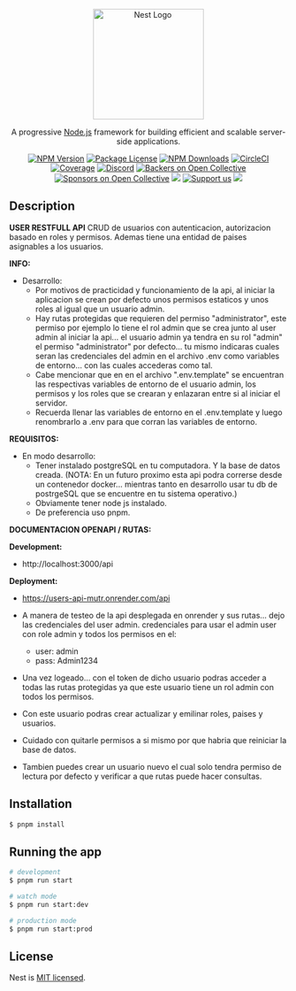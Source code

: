 <p align="center">
  <a href="http://nestjs.com/" target="blank"><img src="https://nestjs.com/img/logo-small.svg" width="200" alt="Nest Logo" /></a>
</p>

[circleci-image]: https://img.shields.io/circleci/build/github/nestjs/nest/master?token=abc123def456
[circleci-url]: https://circleci.com/gh/nestjs/nest

  <p align="center">A progressive <a href="http://nodejs.org" target="_blank">Node.js</a> framework for building efficient and scalable server-side applications.</p>
    <p align="center">
<a href="https://www.npmjs.com/~nestjscore" target="_blank"><img src="https://img.shields.io/npm/v/@nestjs/core.svg" alt="NPM Version" /></a>
<a href="https://www.npmjs.com/~nestjscore" target="_blank"><img src="https://img.shields.io/npm/l/@nestjs/core.svg" alt="Package License" /></a>
<a href="https://www.npmjs.com/~nestjscore" target="_blank"><img src="https://img.shields.io/npm/dm/@nestjs/common.svg" alt="NPM Downloads" /></a>
<a href="https://circleci.com/gh/nestjs/nest" target="_blank"><img src="https://img.shields.io/circleci/build/github/nestjs/nest/master" alt="CircleCI" /></a>
<a href="https://coveralls.io/github/nestjs/nest?branch=master" target="_blank"><img src="https://coveralls.io/repos/github/nestjs/nest/badge.svg?branch=master#9" alt="Coverage" /></a>
<a href="https://discord.gg/G7Qnnhy" target="_blank"><img src="https://img.shields.io/badge/discord-online-brightgreen.svg" alt="Discord"/></a>
<a href="https://opencollective.com/nest#backer" target="_blank"><img src="https://opencollective.com/nest/backers/badge.svg" alt="Backers on Open Collective" /></a>
<a href="https://opencollective.com/nest#sponsor" target="_blank"><img src="https://opencollective.com/nest/sponsors/badge.svg" alt="Sponsors on Open Collective" /></a>
  <a href="https://paypal.me/kamilmysliwiec" target="_blank"><img src="https://img.shields.io/badge/Donate-PayPal-ff3f59.svg"/></a>
    <a href="https://opencollective.com/nest#sponsor"  target="_blank"><img src="https://img.shields.io/badge/Support%20us-Open%20Collective-41B883.svg" alt="Support us"></a>
  <a href="https://twitter.com/nestframework" target="_blank"><img src="https://img.shields.io/twitter/follow/nestframework.svg?style=social&label=Follow"></a>
</p>
  <!--[![Backers on Open Collective](https://opencollective.com/nest/backers/badge.svg)](https://opencollective.com/nest#backer)
  [![Sponsors on Open Collective](https://opencollective.com/nest/sponsors/badge.svg)](https://opencollective.com/nest#sponsor)-->

## Description

**USER RESTFULL API**
  CRUD de usuarios con autenticacion, autorizacion basado en roles y permisos.
  Ademas tiene una entidad de paises asignables a los usuarios.

**INFO:**

  - Desarrollo:
    - Por motivos de practicidad y funcionamiento de la api, al iniciar la aplicacion se crean por defecto unos permisos estaticos y unos roles al igual que un usuario admin.
    - Hay rutas protegidas que requieren del permiso "administrator", este permiso por ejemplo lo tiene el rol admin que se crea junto al user admin al iniciar la api... el usuario admin ya tendra en su rol "admin" el permiso "administrator" por defecto... tu mismo indicaras cuales seran las credenciales del admin en el archivo .env como variables de entorno... con las cuales accederas como tal.
    - Cabe mencionar que en en el archivo ".env.template" se encuentran las respectivas variables de entorno de el usuario admin, los permisos y los roles que se crearan y enlazaran entre si al iniciar el servidor.
    - Recuerda llenar las variables de entorno en el .env.template y luego renombrarlo a .env para que corran las variables de entorno.


**REQUISITOS:**
  - En modo desarrollo:
    - Tener instalado postgreSQL en tu computadora. Y la base de datos creada.
    (NOTA: En un futuro proximo esta api podra correrse desde un contenedor docker... mientras tanto en desarrollo usar tu db de postrgeSQL que se encuentre en tu sistema operativo.)
    - Obviamente tener node js instalado.
    - De preferencia uso pnpm.


**DOCUMENTACION OPENAPI / RUTAS:**

  **Development:**
  - http://localhost:3000/api

  **Deployment:**
  - https://users-api-mutr.onrender.com/api

  - A manera de testeo de la api desplegada en onrender y sus rutas... dejo las credenciales del user admin.
  credenciales para usar el admin user con role admin y todos los permisos en el:
    - user: admin
    - pass: Admin1234
  - Una vez logeado... con el token de dicho usuario podras acceder a todas las rutas protegidas ya que este usuario tiene un rol admin con todos los permisos.
  - Con este usuario podras crear actualizar y emilinar roles, paises y usuarios.
  - Cuidado con quitarle permisos a si mismo por que habria que reiniciar la base de datos.
  - Tambien puedes crear un usuario nuevo el cual solo tendra permiso de lectura por defecto y verificar a que rutas puede hacer consultas.

## Installation

```bash
$ pnpm install
```

## Running the app

```bash
# development
$ pnpm run start

# watch mode
$ pnpm run start:dev

# production mode
$ pnpm run start:prod
```

## License

Nest is [MIT licensed](LICENSE).

